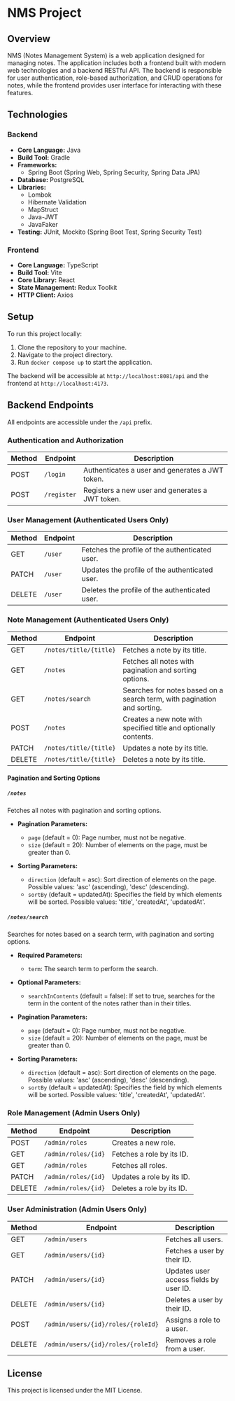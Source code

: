# NMS Project

## Overview

NMS (Notes Management System) is a web application designed for managing notes. The application includes both a frontend built with modern web technologies and a backend RESTful API. The backend is responsible for user authentication, role-based authorization, and CRUD operations for notes, while the frontend provides user interface for interacting with these features.

## Technologies

### Backend

- **Core Language:** Java
- **Build Tool:** Gradle
- **Frameworks:**
  - Spring Boot (Spring Web, Spring Security, Spring Data JPA)
- **Database:** PostgreSQL
- **Libraries:**
  - Lombok
  - Hibernate Validation
  - MapStruct
  - Java-JWT
  - JavaFaker
- **Testing:** JUnit, Mockito (Spring Boot Test, Spring Security Test)

### Frontend

- **Core Language:** TypeScript
- **Build Tool:** Vite
- **Core Library:** React
- **State Management:** Redux Toolkit
- **HTTP Client:** Axios

## Setup

To run this project locally:

1. Clone the repository to your machine.
2. Navigate to the project directory.
3. Run `docker compose up` to start the application.

The backend will be accessible at `http://localhost:8081/api` and the frontend at `http://localhost:4173`.

## Backend Endpoints

All endpoints are accessible under the `/api` prefix.

### Authentication and Authorization

| Method | Endpoint    | Description                                     |
| ------ | ----------- | ----------------------------------------------- |
| POST   | `/login`    | Authenticates a user and generates a JWT token. |
| POST   | `/register` | Registers a new user and generates a JWT token. |

### User Management (Authenticated Users Only)

| Method | Endpoint | Description                                    |
| ------ | -------- | ---------------------------------------------- |
| GET    | `/user`  | Fetches the profile of the authenticated user. |
| PATCH  | `/user`  | Updates the profile of the authenticated user. |
| DELETE | `/user`  | Deletes the profile of the authenticated user. |

### Note Management (Authenticated Users Only)

| Method | Endpoint               | Description                                                             |
| ------ | ---------------------- | ----------------------------------------------------------------------- |
| GET    | `/notes/title/{title}` | Fetches a note by its title.                                            |
| GET    | `/notes`               | Fetches all notes with pagination and sorting options.                  |
| GET    | `/notes/search`        | Searches for notes based on a search term, with pagination and sorting. |
| POST   | `/notes`               | Creates a new note with specified title and optionally contents.        |
| PATCH  | `/notes/title/{title}` | Updates a note by its title.                                            |
| DELETE | `/notes/title/{title}` | Deletes a note by its title.                                            |

#### Pagination and Sorting Options

##### `/notes`

Fetches all notes with pagination and sorting options.

- **Pagination Parameters:**

  - `page` (default = 0): Page number, must not be negative.
  - `size` (default = 20): Number of elements on the page, must be greater than 0.

- **Sorting Parameters:**
  - `direction` (default = asc): Sort direction of elements on the page. Possible values: 'asc' (ascending), 'desc' (descending).
  - `sortBy` (default = updatedAt): Specifies the field by which elements will be sorted. Possible values: 'title', 'createdAt', 'updatedAt'.

##### `/notes/search`

Searches for notes based on a search term, with pagination and sorting options.

- **Required Parameters:**

  - `term`: The search term to perform the search.

- **Optional Parameters:**

  - `searchInContents` (default = false): If set to true, searches for the term in the content of the notes rather than in their titles.

- **Pagination Parameters:**

  - `page` (default = 0): Page number, must not be negative.
  - `size` (default = 20): Number of elements on the page, must be greater than 0.

- **Sorting Parameters:**
  - `direction` (default = asc): Sort direction of elements on the page. Possible values: 'asc' (ascending), 'desc' (descending).
  - `sortBy` (default = updatedAt): Specifies the field by which elements will be sorted. Possible values: 'title', 'createdAt', 'updatedAt'.

### Role Management (Admin Users Only)

| Method | Endpoint            | Description               |
| ------ | ------------------- | ------------------------- |
| POST   | `/admin/roles`      | Creates a new role.       |
| GET    | `/admin/roles/{id}` | Fetches a role by its ID. |
| GET    | `/admin/roles`      | Fetches all roles.        |
| PATCH  | `/admin/roles/{id}` | Updates a role by its ID. |
| DELETE | `/admin/roles/{id}` | Deletes a role by its ID. |

### User Administration (Admin Users Only)

| Method | Endpoint                           | Description                            |
| ------ | ---------------------------------- | -------------------------------------- |
| GET    | `/admin/users`                     | Fetches all users.                     |
| GET    | `/admin/users/{id}`                | Fetches a user by their ID.            |
| PATCH  | `/admin/users/{id}`                | Updates user access fields by user ID. |
| DELETE | `/admin/users/{id}`                | Deletes a user by their ID.            |
| POST   | `/admin/users/{id}/roles/{roleId}` | Assigns a role to a user.              |
| DELETE | `/admin/users/{id}/roles/{roleId}` | Removes a role from a user.            |

## License

This project is licensed under the MIT License.
